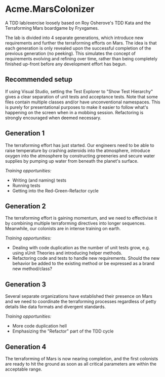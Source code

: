 # Acme.MarsColonizer
A TDD lab/exercise loosely based on Roy Osherove's TDD Kata and the Terraforming Mars boardgame by Fryxgames.

The lab is divided into 4 separate generations, which introduce new requirements and further the terraforming efforts on Mars. The idea is that each generation is only revealed upon the successful completion of the previous generation (no peeking). This simulates the concept of requirements evolving and refining over time, rather than being completely finished up-front before any development effort has begun.

## Recommended setup
If using Visual Studio, setting the Test Explorer to "Show Test Hierarchy" gives a clear separation of unit tests and acceptance tests.
Note that some files contain multiple classes and/or have unconventional namespaces. This is purely for presentational purposes to make it easier to follow what's happening on the screen when in a mobbing session. Refactoring is strongly encouraged when deemed necessary.

## Generation 1
The terraforming effort has just started. Our engineers need to be able to raise temperature by crashing asteroids into the atmosphere, introduce oxygen into the atmosphere by constructing greeneries and secure water supplies by pumping up water from beneath the planet's surface.

*Training opportunities:*
- Writing (and naming) tests
- Running tests
- Getting into the Red-Green-Refactor cycle

## Generation 2
The terraforming effort is gaining momentum, and we need to effectivise it by combining multiple terraforming directives into longer sequences. Meanwhile, our colonists are in intense training on earth.

*Training opportunities:*
- Dealing with code duplication as the number of unit tests grow, e.g. using xUnit Theories and introducing helper methods. 
- Refactoring code and tests to handle new requirements. Should the new behavior be added to the existing method or be expressed as a brand new method/class?

## Generation 3
Several separate organizations have established their presence on Mars and we need to coordinate the terraforming processes regardless of petty details like data formats and divergent standards.

*Training opportunities:*
- More code duplication hell
- Emphasizing the "Refactor" part of the TDD cycle

## Generation 4
The terraforming of Mars is now nearing completion, and the first colonists are ready to hit the ground as soon as all critical parameters are within the acceptable range.

